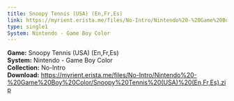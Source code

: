 ```yaml
---
title: Snoopy Tennis (USA) (En,Fr,Es)
link: https://myrient.erista.me/files/No-Intro/Nintendo%20-%20Game%20Boy%20Color/Snoopy%20Tennis%20(USA)%20(En,Fr,Es).zip
type: single1
System: Nintendo - Game Boy Color
---
```

<b>Game:</b> Snoopy Tennis (USA) (En,Fr,Es)<br>
<b>System:</b> Nintendo - Game Boy Color<br>
<b>Collection:</b> No-Intro<br>
<b>Download:</b> https://myrient.erista.me/files/No-Intro/Nintendo%20-%20Game%20Boy%20Color/Snoopy%20Tennis%20(USA)%20(En,Fr,Es).zip